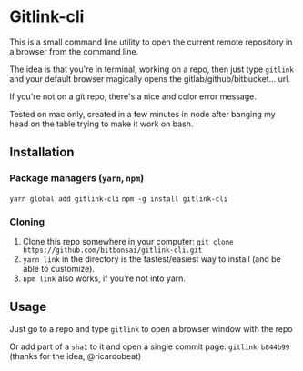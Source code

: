 # Gitlink-cli

This is a small command line utility to open the current remote repository in a browser from the command line.

The idea is that you're in terminal, working on a repo, then just type `gitlink` and your default browser magically opens the gitlab/github/bitbucket... url.

If you're not on a git repo, there's a nice and color error message.

Tested on mac only, created in a few minutes in node after banging my head on the table trying to make it work on bash.

## Installation

### Package managers (`yarn`, `npm`)
`yarn global add gitlink-cli`
`npm -g install gitlink-cli`

### Cloning
1. Clone this repo somewhere in your computer: `git clone https://github.com/bitbonsai/gitlink-cli.git`
2. `yarn link` in the directory is the fastest/easiest way to install (and be able to customize).
3. `npm link` also works, if you're not into yarn.

## Usage
Just go to a repo and type `gitlink` to open a browser window with the repo

Or add part of a `sha1` to it and open a single commit page: `gitlink b844b99` (thanks for the idea, @ricardobeat)